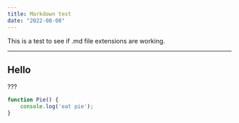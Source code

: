 ```yaml
---
title: Markdown test
date: "2022-08-08"
---
```


This is a test to see if .md file extensions are working.

---

## Hello

???

```javascript
function Pie() {
    console.log('eat pie');
}
```